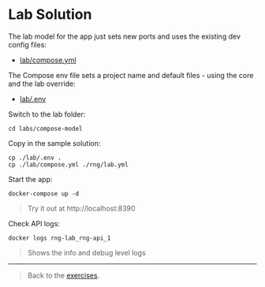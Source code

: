 # Lab Solution

The lab model for the app just sets new ports and uses the existing dev config files:

- [lab/compose.yml](./lab/compose.yml)

The Compose env file sets a project name and default files - using the core and the lab override:

- [lab/.env](./lab/.env)

Switch to the lab folder:

```
cd labs/compose-model
```

Copy in the sample solution:

```
cp ./lab/.env .
cp ./lab/compose.yml ./rng/lab.yml
```

Start the app:

```
docker-compose up -d
```

> Try it out at http://localhost:8390

Check API logs:

```
docker logs rng-lab_rng-api_1
```

> Shows the info and debug level logs

___
> Back to the [exercises](README.md).
